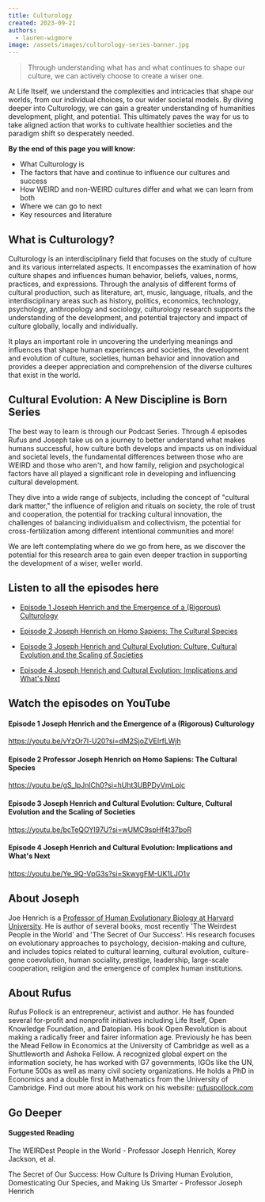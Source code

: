 ```yaml
---
title: Culturology
created: 2023-09-21
authors:
  - lauren-wigmore
image: /assets/images/culturology-series-banner.jpg
---
```

> Through understanding what has and what continues to shape our culture, we can actively choose to create a wiser one.

At Life Itself, we understand the complexities and intricacies that shape our worlds, from our individual choices, to our wider societal models. By diving deeper into Culturology, we can gain a greater understanding of humanities development, plight, and potential. This ultimately paves the way for us to take aligned action that works to cultivate healthier societies and the paradigm shift so desperately needed. 

**By the end of this page you will know:**
- What Culturology is
- The factors that have and continue to influence our cultures and success
- How WEIRD and non-WEIRD cultures differ and what we can learn from both
- Where we can go to next
- Key resources and literature
## What is Culturology?

Culturology is an interdisciplinary field that focuses on the study of culture and its various interrelated aspects. It encompasses the examination of how culture shapes and influences human behavior, beliefs, values, norms, practices, and expressions. Through the analysis of different forms of cultural production, such as literature, art, music, language, rituals, and the interdisciplinary areas such as history, politics, economics, technology, psychology, anthropology and sociology, culturology research supports the understanding of the development, and potential trajectory and impact of culture globally, locally and individually.

It plays an important role in uncovering the underlying meanings and influences that shape human experiences and societies, the development and evolution of culture, societies, human behavior and innovation and provides a deeper appreciation and comprehension of the diverse cultures that exist in the world. 
## Cultural Evolution: A New Discipline is Born Series

The best way to learn is through our Podcast Series. Through 4 episodes Rufus and Joseph take us on a journey to better understand what makes humans successful, how culture both develops and impacts us on individual and societal levels, the fundamental differences between those who are WEIRD and those who aren't, and how family, religion and psychological factors have all played a significant role in developing and influencing cultural development. 

They dive into a wide range of subjects, including the concept of "cultural dark matter," the influence of religion and rituals on society, the role of trust and cooperation, the potential for tracking cultural innovation, the challenges of balancing individualism and collectivism, the potential for cross-fertilization among different intentional communities and more!

We are left contemplating where do we go from here, as we discover the potential for this research area to gain even deeper traction in supporting the development of a wiser, weller world.

## Listen to all the episodes here
- [Episode 1 Joseph Henrich and the Emergence of a (Rigorous) Culturology](https://lifeitself.org/podcast/joseph-henrich-and-the-emergence-of-culturology)

- [Episode 2 Joseph Henrich on Homo Sapiens: The Cultural Species](https://lifeitself.org/podcast/homo-sapiens-the-cultural-species)

- [Episode 3 Joseph Henrich and Cultural Evolution: Culture, Cultural Evolution and the Scaling of Societies](https://lifeitself.org/podcast/cultural-evolution-culture-cultural-evolution-and-the-scaling-of-societies)

- [Episode 4 Joseph Henrich and Cultural Evolution: Implications and What's Next](https://lifeitself.org/podcast/cultural-evolution-implications-and-whats-next)

## Watch the episodes on YouTube

#### Episode 1 Joseph Henrich and the Emergence of a (Rigorous) Culturology

https://youtu.be/vYzOr7l-U20?si=dM2SjoZVEIrfLWjh

#### Episode 2 Professor Joseph Henrich on Homo Sapiens: The Cultural Species

https://youtu.be/gS_lpJnlCh0?si=hUht3UBPDyVmLpjc

#### Episode 3 Joseph Henrich and Cultural Evolution: Culture, Cultural Evolution and the Scaling of Societies

https://youtu.be/bcTeQOYI97U?si=wUMC9spHf4t37boR

#### Episode 4 Joseph Henrich and Cultural Evolution: Implications and What's Next

https://youtu.be/Ye_9Q-VpG3s?si=SkwygFM-UK1LJO1v

## About Joseph

Joe Henrich is a [Professor of Human Evolutionary Biology at Harvard University](https://henrich.fas.harvard.edu/). He is author of several books, most recently 'The Weirdest People in the World' and 'The Secret of Our Success'. His research focuses on evolutionary approaches to psychology, decision-making and culture, and includes topics related to cultural learning, cultural evolution, culture-gene coevolution, human sociality, prestige, leadership, large-scale cooperation, religion and the emergence of complex human institutions. 

## About Rufus

Rufus Pollock is an entrepreneur, activist and author. He has founded several for-profit and nonprofit initiatives including Life Itself, Open Knowledge Foundation, and Datopian. His book Open Revolution is about making a radically freer and fairer information age. Previously he has been the Mead Fellow in Economics at the University of Cambridge as well as a Shuttleworth and Ashoka Fellow. A recognized global expert on the information society, he has worked with G7 governments, IGOs like the UN, Fortune 500s as well as many civil society organizations. He holds a PhD in Economics and a double first in Mathematics from the University of Cambridge. Find out more about his work on his website: [rufuspollock.com](https://rufuspollock.com/)

## Go Deeper
#### Suggested Reading

The WEIRDest People in the World - Professor Joseph Henrich, Korey Jackson, et al.

The Secret of Our Success: How Culture Is Driving Human Evolution, Domesticating Our Species, and Making Us Smarter - Professor Joseph Henrich
